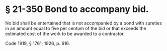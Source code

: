 # § 21-350 Bond to accompany bid.

<p>No bid shall be entertained that is not accompanied by a bond with sureties in an amount equal to five per centum of the bid or that exceeds the estimated cost of the work to be awarded to a contractor.</p><p>Code 1919, § 1761; 1926, p. 616.</p>